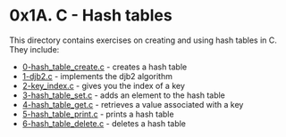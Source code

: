 # 0x1A. C - Hash tables
This directory contains exercises on creating and using hash tables in C. They include:
- [0-hash_table_create.c](0-hash_table_create.c) - creates a hash table
- [1-djb2.c](1-djb2.c) - implements the djb2 algorithm
- [2-key_index.c](2-key_index.c) - gives you the index of a key
- [3-hash_table_set.c](3-hash_table_set.c) - adds an element to the hash table
- [4-hash_table_get.c](4-hash_table_get.c) - retrieves a value associated with a key
- [5-hash_table_print.c](5-hash_table_print.c) - prints a hash table
- [6-hash_table_delete.c](6-hash_table_delete.c) - deletes a hash table